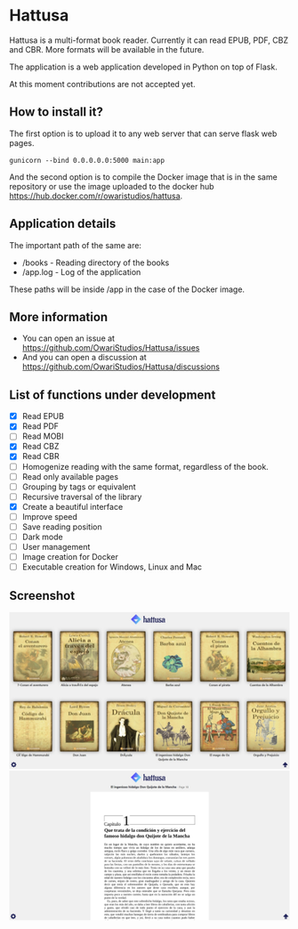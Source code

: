 # Hattusa

Hattusa is a multi-format book reader.
Currently it can read EPUB, PDF, CBZ and CBR. More formats will be available in the future.

The application is a web application developed in Python on top of Flask.

At this moment contributions are not accepted yet.

## How to install it?

The first option is to upload it to any web server that can serve flask web pages.
```
gunicorn --bind 0.0.0.0.0:5000 main:app
```

And the second option is to compile the Docker image that is in the same repository or use the image uploaded to the docker hub https://hub.docker.com/r/owaristudios/hattusa.

## Application details

The important path of the same are:
* /books - Reading directory of the books
* /app.log - Log of the application

These paths will be inside /app in the case of the Docker image.

## More information

* You can open an issue at https://github.com/OwariStudios/Hattusa/issues
* And you can open a discussion at https://github.com/OwariStudios/Hattusa/discussions

## List of functions under development

- [X] Read EPUB
- [X] Read PDF
- [ ] Read MOBI
- [X] Read CBZ
- [X] Read CBR
- [ ] Homogenize reading with the same format, regardless of the book.
- [ ] Read only available pages
- [ ] Grouping by tags or equivalent
- [ ] Recursive traversal of the library
- [X] Create a beautiful interface
- [ ] Improve speed
- [ ] Save reading position
- [ ] Dark mode
- [ ] User management
- [ ] Image creation for Docker
- [ ] Executable creation for Windows, Linux and Mac

## Screenshot
<img src="https://raw.githubusercontent.com/OwariStudios/Hattusa/main/screenshot01.jpg?raw=true" alt="Hattusa"/>
<img src="https://raw.githubusercontent.com/OwariStudios/Hattusa/main/screenshot02.jpg?raw=true" alt="Hattusa"/>
